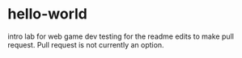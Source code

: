 # hello-world
 intro lab for web game dev
 testing for the readme edits to make pull request. Pull request is not currently an option.